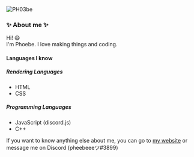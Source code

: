 
![PH03be](https://avatars.githubusercontent.com/u/65205197?v=4)

### :sparkles: About me :sparkles:
Hi! :smile:  
I'm Phoebe. I love making things and coding. 

#### Languages I know
##### Rendering Languages
- HTML
- CSS
##### Programming Languages
- JavaScript (discord.js)
- C++

If you want to know anything else about me, you can go to [my website](https://phoebe-leong.github.io) or message me on Discord (pheebeeeツ#3899)

